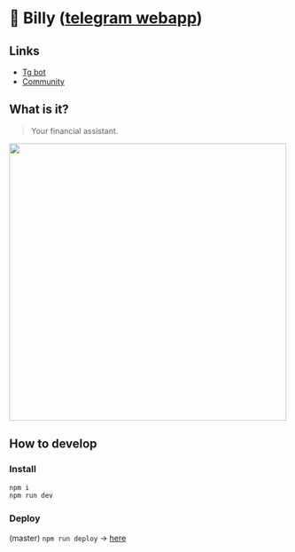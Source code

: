 # 🐨 Billy ([telegram webapp](https://t.me/BalanceUs_bot?start=from_github))

## Links
- [Tg bot](https://t.me/BalanceUs_bot?start=from_github)
- [Community](https://t.me/Billy_Community)

## What is it?

> Your financial assistant.

<a href="https://t.me/BalanceUs_bot?start=from_github" target="_blank">
<img src="https://github.com/sotabots/Billy-webapp/assets/35522011/4473bff3-a002-4a10-8cfb-ce5997ca10ce" height="500">
</a>

## How to develop

### Install

```sh
npm i
npm run dev
```

### Deploy

(master) `npm run deploy` -> [here](https://sotabots.github.io/Billy-webapp/)
